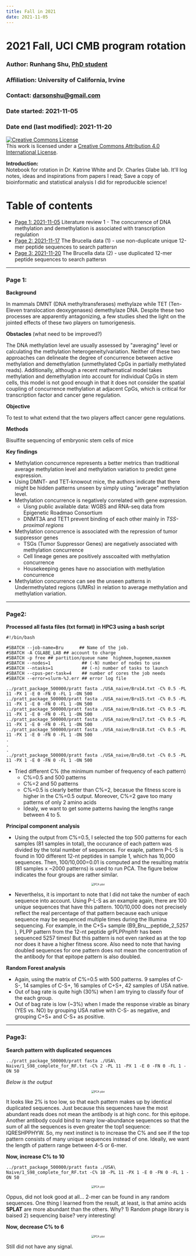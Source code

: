 ```yaml
---
title: Fall in 2021
date: 2021-11-05
---
```



# 2021 Fall, UCI CMB program rotation 

### Author: Runhang Shu, [PhD student](www.runhangshu.com)      
### Affiliation: University of California, Irvine 
### Contact: darsonshu@gmail.com

### Date started: 2021-11-05
### Date end (last modified): 2021-11-20

<a rel="license" href="http://creativecommons.org/licenses/by/4.0/"><img alt="Creative Commons License" style="border-width:0" src="https://i.creativecommons.org/l/by/4.0/88x31.png" /></a><br />This work is licensed under a <a rel="license" href="http://creativecommons.org/licenses/by/4.0/">Creative Commons Attribution 4.0 International License</a>.    

**Introduction:**    
Notebook for rotation in Dr. Katrine White and Dr. Charles Glabe lab. It'll log notes, ideas and inspirations from papers I read; Save a copy of bioinformatic and statistical analysis I did for reproducible science!


# Table of contents    
* [Page 1: 2021-11-05](#id-section1) Literature review 1 - The concurrence of DNA methylation and demethylation is associated with transcription regulation
* [Page 2: 2021-11-17](#id-section2) The Brucella data (1) - use non-duplicate unique 12-mer peptide sequences to search pattersn
* [Page 3: 2021-11-20](#id-section3) The Brucella data (2) - use duplicated 12-mer peptide sequences to search pattersn



------

<div id='id-section1'/>    

### Page 1:
**Background**

In mammals DMNT (DNA methyltransferases) methylaze while TET (Ten-Eleven translocation deoxygenases) demethylaze DNA. Despite these two processes are apparently antagonizing, a few studies shed the light on the jointed effects of these two players on tumorigenesis. 

**Obstacles** (what need to be improved?)

The DNA methylation level are usually assessed by "averaging" level or calculating the methylation heterogeneity/variation. Neither of these two approaches can delineate the degree of concurrence between active methylation and demethylation (unmethylated CpGs in partially methylated reads). Additionally, although a recent mathematical model takes methylation and demethylation into account for individual CpGs in stem cells, this model is not good enough in that it does not consider the spatial coupling of concurrence methylation at adjacent CpGs, which is critical for transcription factor and cancer gene regulation.


**Objective**

To test to what extend that the two players affect cancer gene regulations. 

**Methods**

Bisulfite sequencing of embryonic stem cells of mice

**Key findings**

* Methylation concurrence represents a better metrics than traditional average methylation level and methylation variation to predict gene expression.  
* Using DMNT- and TET-knowout mice, the authors indicate that there might be hidden patterns unseen by simply using "average" methylation level. 
* Methylation concurrence is negatively correlated with gene expression.
  * Uisng public available data: WGBS and RNA-seq data from Epigenetic Roadmao Consortium 
  * DNMT3A and TET1 prevent binding of each other mainly in *TSS-proximal regions*
* Methylation concurrence is associated with the repression of tumor suppressor genes
  * TSGs (Tumor Suppressor Genes) are negatively associated with methylation concurrence
  * Cell lineage genes are positively asscoaited with methylation concurrence 
  * Housekeeping genes have no association with methylation concurrence 
* Methylation concurrence can see the unseen patterns in Undermethylated regions (UMRs) in relation to average methylation and methylation variation.

------

<div id='id-section2'/> 

### Page2:

**Processed all fasta files (txt format) in HPC3 using a bash script**

```
#!/bin/bash

#SBATCH --job-name=Bru      ## Name of the job.
#SBATCH -A CGLABE_LAB ## account to charge
#SBATCH -p free ## partition/queue name  highmem,hugemem,maxmem
#SBATCH --nodes=1            ## (-N) number of nodes to use
#SBATCH --ntasks=1           ## (-n) number of tasks to launch
#SBATCH --cpus-per-task=4    ## number of cores the job needs
#SBATCH --error=slurm-%J.err ## error log file

../pratt_package_500000/pratt fasta ./USA_naive/Bru14.txt -C% 0.5 -PL 11 -PX 1 -E 0 -FN 0 -FL 1 -ON 500
../pratt_package_500000/pratt fasta ./USA_naive/Bru15.txt -C% 0.5 -PL 11 -PX 1 -E 0 -FN 0 -FL 1 -ON 500
../pratt_package_500000/pratt fasta ./USA_naive/Bru16.txt -C% 0.5 -PL 11 -PX 1 -E 0 -FN 0 -FL 1 -ON 500
../pratt_package_500000/pratt fasta ./USA_naive/Bru17.txt -C% 0.5 -PL 11 -PX 1 -E 0 -FN 0 -FL 1 -ON 500
../pratt_package_500000/pratt fasta ./USA_naive/Bru18.txt -C% 0.5 -PL 11 -PX 1 -E 0 -FN 0 -FL 1 -ON 500
.
.
.
../pratt_package_500000/pratt fasta ./USA_naive/Bru50.txt -C% 0.5 -PL 11 -PX 1 -E 0 -FN 0 -FL 1 -ON 500
```

* Tried different C% (the minimum number of frequency of each pattern)
  * C%=0.5 and 500 patterns 
  * C%=2 and 50 patterns 
  * C%=0.5 is clearly better than C%=2, becasue the fitness score is higher in the C%=0.5 output. Moreover, C%=2 gave too many patterns of only 2 amino acids 
  * Idealy, we want to get some patterns having the lengths range between 4 to 5. 

**Principal component analysis**

* Using the output from C%=0.5, I selected the top 500 patterns for each samples (81 samples in total), the occurance of each pattern was divided by the total number of sequences. For exaple, pattern P-L-S is found in 100 different 12-nt peptides in sample 1, which has 10,000 sequences. Then, 100/10,000=0.01 is computed and the resulting matrix (81 samples x ~2000 patterns) is used to run PCA. The figure below indicates the four groups are rather similar. 


<center>
<img src="/website_pics/Fig2_0.5pct_500patterns_77samples.png" alt="PCA plot" style="zoom:50%;" />
</center>

* Neverthelss, it is important to note that I did not take the number of each sequence into account. Using P-L-S as an example again, there are 100 unique sequences that have this pattern. 100/10,000 does not precisely reflect the real percentage of that pattern because each unique sequence may be sequenced multiple times during the Illumina sequencing. For example, in the C+S+ sample (B9_Bru__peptide_2_5257 ), PLPP pattern from the 12-nt peptide grPLPPnphfr has been sequenced 5257 times! But this pattern is not even ranked as at the top nor does it have a higher fitness score. Also need to note that having doubled sequences for one pattern does not mean the concentration of the antibody for that epitope pattern is also doubled. 

**Random Forest analysis**

* Again, using the matrix of C%=0.5 with 500 patterns. 9 samples of C-S-, 14 samples of C-S+, 16 samples of C+S+, 42 samples of USA native.
* Out of bag rate is quite high (30%) when I am trying to classify four of the each group.
* Out of bag rate is low (~3%) when I made the response virable as binary (YES vs. NO) by grouping USA native with C-S- as negative, and grouping C+S+ and C-S+ as positive. 

-----

<div id='id-section3'/>

### Page3:

**Search pattern with duplicated sequences**

```
../pratt_package_500000/pratt fasta ./USA\ Naive/1_S98_complete_for_RF.txt -C% 2 -PL 11 -PX 1 -E 0 -FN 0 -FL 1 -ON 50
```

*Below is the output*

 <center>
<img src="../figures/Brucella_duplicates.png" alt="PCA plot" style="zoom:50%;" />
</center>

It looks like 2% is too low, so that each pattern makes up by identical duplicated sequences. Just because this sequences have the most abundant reads does not mean the antibody is at high conc. for this epitope. Another antibody could bind to many low-abundance sequences so that the sum of all the sequences is even greater the top1 sequence: IQRESHPPHYW. So, my next instinct is to increase the C% and see if the top pattern consists of many unique sequences instead of one. Ideally, we want the length of pattern range between 4-5 or 6-mer. 


**Now, increase C% to 10**

```
../pratt_package_500000/pratt fasta ./USA\ Naive/1_S98_complete_for_RF.txt -C% 10 -PL 11 -PX 1 -E 0 -FN 0 -FL 1 -ON 50
```
 <center>
<img src="./website_pics/Brucella_duplicates2.png" alt="PCA plot" style="zoom:50%;" />
</center>

Oppus, did not look good at all... 2-mer can be found in any random sequences. One thing I learned from the result, at least, is that amino acids **SPLAT** are more abundant than the others. Why? 1) Random phage library is baised 2) sequencing baise? very interesting!  



**Now, decrease C% to 6**

 <center>
<img src="../figures/Brucella_duplicates3.png" alt="PCA plot" style="zoom:50%;" />
</center>

Still did not have any signal.
